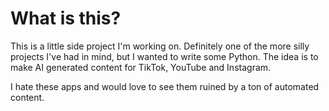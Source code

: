 # What is this?

This is a little side project I'm working on. Definitely one of the more silly projects I've had in mind, but I wanted to write some Python. 
The idea is to make AI generated content for TikTok, YouTube and Instagram. 

I hate these apps and would love to see them ruined by a ton of automated content.
